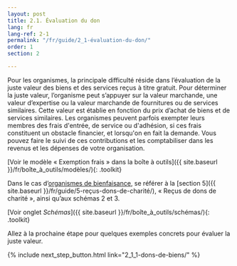 ```yaml
---
layout: post
title: 2.1. Évaluation du don
lang: fr
lang-ref: 2-1
permalink: "/fr/guide/2_1-évaluation-du-don/"
order: 1
section: 2

---
```

Pour les organismes, la principale difficulté réside dans l’évaluation de la juste valeur des biens et des services reçus à titre gratuit. Pour déterminer la juste valeur, l’organisme peut s’appuyer sur la valeur marchande, une valeur d’expertise ou la valeur marchande de fournitures ou de services similaires. Cette valeur est établie en fonction du prix d’achat de biens et de services similaires. Les organismes peuvent parfois exempter leurs membres des frais d'entrée, de service ou d'adhésion, si ces frais constituent un obstacle financier, et lorsqu'on en fait la demande. Vous pouvez faire le suivi de ces contributions et les comptabiliser dans les revenus et les dépenses de votre organisation.

[Voir le modèle « Exemption frais » dans la boîte à outils]({{ site.baseurl }}/fr/boîte_à_outils/modèles/){: .toolkit}

Dans le cas d’<a class="tip" href="{{site.baseurl}}/fr/boîte_à_outils/lexique#organisme-de-bienfaisance-ob" target="_blank" title="Organisme qui poursuit des fins de bienfaisance et qui a été enregistré à titre d’organisme de bienfaisance en vertu de la Loi de l’impôt sur le revenu (fédéral) et de la Loi sur les impôts du Québec (provincial). Voir la section Quel est votre statut aux fins de la taxe de vente et les sous-sections Statut 165. fiscal - Organisme de bienfaisance enregistré et Statut aux fins de la taxe de vente - Organisme de bienfaisance pour la définition complète de terme organisme de bienfaisance aux fins de l’application des lois régissant la taxe de vente au Québec.">organismes de bienfaisance</a>, se référer à la [section 5]({{ site.baseurl }}/fr/guide/5-reçus-dons-de-charité/), « Reçus de dons de charité », ainsi qu’aux schémas 2 et 3.

[Voir onglet _Schémas_]({{ site.baseurl }}/fr/boîte_à_outils/schémas/){: .toolkit}

Allez à la prochaine étape pour quelques exemples concrets pour évaluer la juste valeur.

{% include next_step_button.html link="2_1_1-dons-de-biens/" %}